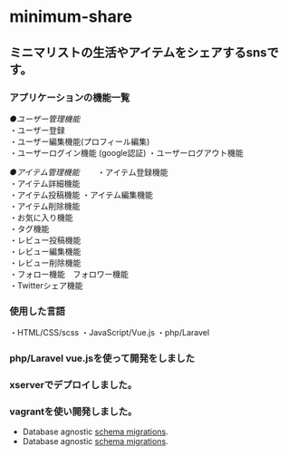 # minimum-share
## ミニマリストの生活やアイテムをシェアするsnsです。

### アプリケーションの機能一覧
*●ユーザー管理機能*  
・ユーザー登録   
・ユーザー編集機能(プロフィール編集)  
・ユーザーログイン機能  (google認証)
・ユーザーログアウト機能  

*●アイテム管理機能*　　
・アイテム登録機能  
・アイテム詳細機能  
・アイテム投稿機能
・アイテム編集機能  
・アイテム削除機能    
・お気に入り機能  
・タグ機能  
・レビュー投稿機能  
・レビュー編集機能  
・レビュー削除機能  
・フォロー機能　フォロワー機能  
・Twitterシェア機能  


### 使用した言語
・HTML/CSS/scss
・JavaScript/Vue.js
・php/Laravel

### php/Laravel vue.jsを使って開発をしました
### xserverでデプロイしました。
### vagrantを使い開発しました。

- Database agnostic [schema migrations](https://laravel.com/docs/migrations).
- Database agnostic [schema migrations](https://laravel.com/docs/migrations).

